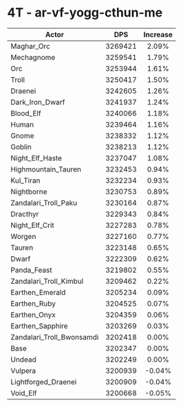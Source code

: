 # 4T - ar-vf-yogg-cthun-me
| Actor | DPS | Increase |
|---|:---:|:---:|
|Maghar_Orc|3269421|2.09%|
|Mechagnome|3259541|1.79%|
|Orc|3253944|1.61%|
|Troll|3250417|1.50%|
|Draenei|3242605|1.26%|
|Dark_Iron_Dwarf|3241937|1.24%|
|Blood_Elf|3240066|1.18%|
|Human|3239464|1.16%|
|Gnome|3238332|1.12%|
|Goblin|3238213|1.12%|
|Night_Elf_Haste|3237047|1.08%|
|Highmountain_Tauren|3232453|0.94%|
|Kul_Tiran|3232234|0.93%|
|Nightborne|3230753|0.89%|
|Zandalari_Troll_Paku|3230164|0.87%|
|Dracthyr|3229343|0.84%|
|Night_Elf_Crit|3227283|0.78%|
|Worgen|3227160|0.77%|
|Tauren|3223148|0.65%|
|Dwarf|3222309|0.62%|
|Panda_Feast|3219802|0.55%|
|Zandalari_Troll_Kimbul|3209462|0.22%|
|Earthen_Emerald|3205234|0.09%|
|Earthen_Ruby|3204525|0.07%|
|Earthen_Onyx|3204359|0.06%|
|Earthen_Sapphire|3203269|0.03%|
|Zandalari_Troll_Bwonsamdi|3202418|0.00%|
|Base|3202347|0.00%|
|Undead|3202249|0.00%|
|Vulpera|3200939|-0.04%|
|Lightforged_Draenei|3200909|-0.04%|
|Void_Elf|3200668|-0.05%|

